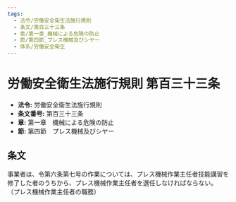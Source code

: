 ```yaml
---
tags:
  - 法令/労働安全衛生法施行規則
  - 条文/第百三十三条
  - 章/第一章_機械による危険の防止
  - 節/第四節_プレス機械及びシヤー
  - 体系/労働安全衛生
---
```

# 労働安全衛生法施行規則 第百三十三条

- **法令:** 労働安全衛生法施行規則
- **条文番号:** 第百三十三条
- **章:** 第一章　機械による危険の防止
- **節:** 第四節　プレス機械及びシヤー

## 条文
事業者は、令第六条第七号の作業については、プレス機械作業主任者技能講習を修了した者のうちから、プレス機械作業主任者を選任しなければならない。
（プレス機械作業主任者の職務）

